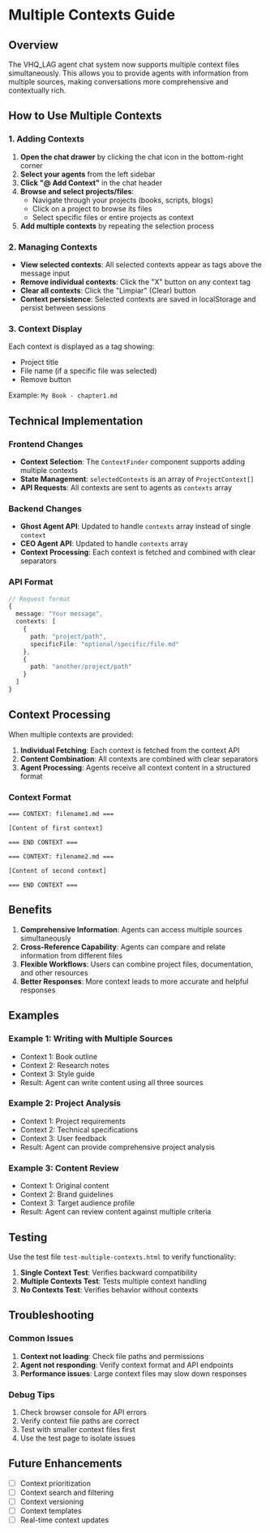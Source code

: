 # Multiple Contexts Guide

## Overview

The VHQ_LAG agent chat system now supports multiple context files simultaneously. This allows you to provide agents with information from multiple sources, making conversations more comprehensive and contextually rich.

## How to Use Multiple Contexts

### 1. Adding Contexts

1. **Open the chat drawer** by clicking the chat icon in the bottom-right corner
2. **Select your agents** from the left sidebar
3. **Click "@ Add Context"** in the chat header
4. **Browse and select projects/files**:
   - Navigate through your projects (books, scripts, blogs)
   - Click on a project to browse its files
   - Select specific files or entire projects as context
5. **Add multiple contexts** by repeating the selection process

### 2. Managing Contexts

- **View selected contexts**: All selected contexts appear as tags above the message input
- **Remove individual contexts**: Click the "X" button on any context tag
- **Clear all contexts**: Click the "Limpiar" (Clear) button
- **Context persistence**: Selected contexts are saved in localStorage and persist between sessions

### 3. Context Display

Each context is displayed as a tag showing:
- Project title
- File name (if a specific file was selected)
- Remove button

Example: `My Book - chapter1.md`

## Technical Implementation

### Frontend Changes

- **Context Selection**: The `ContextFinder` component supports adding multiple contexts
- **State Management**: `selectedContexts` is an array of `ProjectContext[]`
- **API Requests**: All contexts are sent to agents as `contexts` array

### Backend Changes

- **Ghost Agent API**: Updated to handle `contexts` array instead of single `context`
- **CEO Agent API**: Updated to handle `contexts` array
- **Context Processing**: Each context is fetched and combined with clear separators

### API Format

```typescript
// Request format
{
  message: "Your message",
  contexts: [
    {
      path: "project/path",
      specificFile: "optional/specific/file.md"
    },
    {
      path: "another/project/path"
    }
  ]
}
```

## Context Processing

When multiple contexts are provided:

1. **Individual Fetching**: Each context is fetched from the context API
2. **Content Combination**: All contexts are combined with clear separators
3. **Agent Processing**: Agents receive all context content in a structured format

### Context Format

```
=== CONTEXT: filename1.md ===

[Content of first context]

=== END CONTEXT ===

=== CONTEXT: filename2.md ===

[Content of second context]

=== END CONTEXT ===
```

## Benefits

1. **Comprehensive Information**: Agents can access multiple sources simultaneously
2. **Cross-Reference Capability**: Agents can compare and relate information from different files
3. **Flexible Workflows**: Users can combine project files, documentation, and other resources
4. **Better Responses**: More context leads to more accurate and helpful responses

## Examples

### Example 1: Writing with Multiple Sources
- Context 1: Book outline
- Context 2: Research notes
- Context 3: Style guide
- Result: Agent can write content using all three sources

### Example 2: Project Analysis
- Context 1: Project requirements
- Context 2: Technical specifications
- Context 3: User feedback
- Result: Agent can provide comprehensive project analysis

### Example 3: Content Review
- Context 1: Original content
- Context 2: Brand guidelines
- Context 3: Target audience profile
- Result: Agent can review content against multiple criteria

## Testing

Use the test file `test-multiple-contexts.html` to verify functionality:

1. **Single Context Test**: Verifies backward compatibility
2. **Multiple Contexts Test**: Tests multiple context handling
3. **No Contexts Test**: Verifies behavior without contexts

## Troubleshooting

### Common Issues

1. **Context not loading**: Check file paths and permissions
2. **Agent not responding**: Verify context format and API endpoints
3. **Performance issues**: Large context files may slow down responses

### Debug Tips

1. Check browser console for API errors
2. Verify context file paths are correct
3. Test with smaller context files first
4. Use the test page to isolate issues

## Future Enhancements

- [ ] Context prioritization
- [ ] Context search and filtering
- [ ] Context versioning
- [ ] Context templates
- [ ] Real-time context updates 